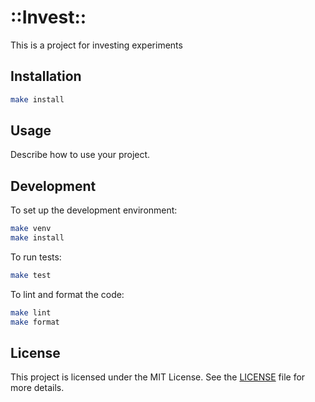 # ::Invest::

This is a project for investing experiments

## Installation

```bash
make install
```

## Usage

Describe how to use your project.

## Development

To set up the development environment:

```bash
make venv
make install
```

To run tests:

```bash
make test
```

To lint and format the code:

```bash
make lint
make format
```

## License

This project is licensed under the MIT License. See the [LICENSE](LICENSE) file for more details.
